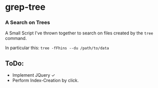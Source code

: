 # grep-tree
### A Search on Trees

A Small Script I've thrown together to search on files created by the `tree` command.

In particular this: `tree -fFhins --du /path/to/data`

## ToDo:
- Implement JQuery ✓
- Perform Index-Creation by click.
